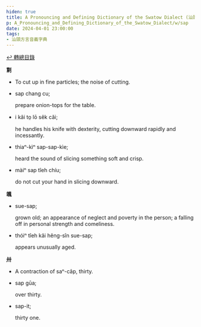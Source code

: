 ```yaml
---
hiden: true
title: A Pronouncing and Defining Dictionary of the Swatow Dialect (汕頭方言音義字典) / sap
p: A_Pronouncing_and_Defining_Dictionary_of_the_Swatow_Dialect/w/sap
date: 2024-04-01 23:00:00
tags: 
- 汕頭方言音義字典
---
```


[↩️ 轉總目錄](/A_Pronouncing_and_Defining_Dictionary_of_the_Swatow_Dialect)


**㔍**
- To cut up in fine particles; the noise of cutting.

- sap chang cu;

  prepare onion-tops for the table.

- i kâi to̤ lō sêk căi;

  he handles his knife with dexterity, cutting downward rapidly and incessantly.

- thiaⁿ-kìⁿ sap-sap-kìe;

  heard the sound of slicing something soft and crisp.

- màiⁿ sap tîeh chíu;

  do not cut your hand in slicing downward.

**颯**

- sue-sap;

  grown old; an appearance of neglect and poverty in the person; a falling off in personal strength and comeliness.

- thóiⁿ tîeh kâi hêng-sîn sue-sap;

  appears unusually aged.

**卅**
- A contraction of saⁿ-câp, thirty.

- sap gūa;

  over thirty.

- sap-it;

  thirty one.